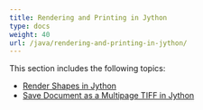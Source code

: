 ```yaml
---
title: Rendering and Printing in Jython
type: docs
weight: 40
url: /java/rendering-and-printing-in-jython/
---
```


This section includes the following topics:

- [Render Shapes in Jython](https://docs.aspose.com/words/java/render-shapes-in-jython/)
- [Save Document as a Multipage TIFF in Jython](https://docs.aspose.com/words/java/save-document-as-a-multipage-tiff-in-jython/)
